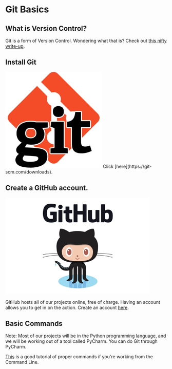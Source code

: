 
# Git Basics

## What is Version Control?

Git is a form of Version Control. Wondering what that is? Check out [this nifty write-up](WhatIsGit.md "What is Git").

## Install Git

<img src="images/git.jpg" alt="Git" height="300px">
Click [here](https://git-scm.com/downloads).

## Create a GitHub account.

<img src="images/github.jpg" alt="GitHub" height="300px">

GitHub hosts all of our projects online, free of charge. Having an account allows you to get in on the action. Create an account [here](https://github.com/join).

## Basic Commands

Note: Most of our projects will be in the Python programming language, and we will be working out of a tool called PyCharm. You can do Git through PyCharm.

[This](https://git-scm.com/book/en/v2/Git-Basics-Getting-a-Git-Repository) is a good tutorial of proper commands if you're working from the Command Line.

